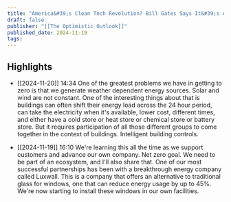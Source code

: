 ```yaml
---
title: "America&#39;s Clean Tech Revolution? Bill Gates Says It&#39;s Already Here"
draft: false
publisher: "[[The Optimistic Outlook]]"
published_date: 2024-11-19
tags:
---
```



## Highlights
* [[2024-11-20]] 14:34  One of the greatest problems we have in getting to zero is that we generate weather dependent energy sources. Solar and wind are not constant. One of the interesting things about that is buildings can often shift their energy load across the 24 hour period, can take the electricity when it's available, lower cost, different times, and either have a cold store or heat store or chemical store or battery store. But it requires participation of all those different groups to come together in the context of buildings. Intelligent building controls.

* [[2024-11-19]] 16:10  We're learning this all the time as we support customers and advance our own company. Net zero goal. We need to be part of an ecosystem, and I'll also share that. One of our most successful partnerships has been with a breakthrough energy company called Luxwall. This is a company that offers an alternative to traditional glass for windows, one that can reduce energy usage by up to 45%. We're now starting to install these windows in our own facilities.

